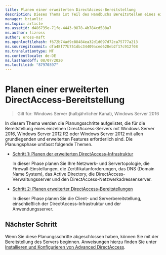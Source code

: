 ```yaml
---
title: Planen einer erweiterten DirectAccess-Bereitstellung
description: Dieses Thema ist Teil des Handbuchs Bereitstellen eines einzelnen DirectAccess-Servers mit erweiterten Einstellungen für Windows Server 2016.
manager: brianlic
ms.topic: article
ms.assetid: d486735e-71fe-4443-9878-4b784cd588a7
ms.author: lizross
author: eross-msft
ms.openlocfilehash: f672b74ad9c88484ea32d1d097d72ca75777a213
ms.sourcegitcommit: dfa48f77b751dbc34409aced628eb2f17c912f08
ms.translationtype: MT
ms.contentlocale: de-DE
ms.lasthandoff: 08/07/2020
ms.locfileid: "87970397"
---
```

# <a name="plan-an-advanced-directaccess-deployment"></a>Planen einer erweiterten DirectAccess-Bereitstellung

>Gilt für: Windows Server (halbjährlicher Kanal), Windows Server 2016

In diesem Thema werden die Planungsschritte aufgelistet, die für die Bereitstellung eines einzelnen DirectAccess-Servers mit Windows Server 2016, Windows Server 2012 R2 oder Windows Server 2012 mit allen grundlegenden und erweiterten Features erforderlich sind. Die Planungsphase umfasst folgende Themen.

-   [Schritt 1: Planen der erweiterten DirectAccess-Infrastruktur](da-adv-plan-s1-infrastructure.md)

    In dieser Phase planen Sie Ihre Netzwerk- und Servertopologie, die Firewall-Einstellungen, die Zertifikatanforderungen, das DNS (Domain Name System), das Active Directory, die DirectAccess-Verwaltungsserver und den DirectAccess-Netzwerkadressenserver.

-   [Schritt 2: Planen erweiterter DirectAccess-Bereitstellungen](da-adv-plan-s2-deployments.md)

    In dieser Phase planen Sie die Client- und Serverbereitstellung, einschließlich der DirectAccess-Infrastruktur und der Anwendungsserver.

## <a name="next-step"></a>Nächster Schritt
Wenn Sie diese Planungsschritte abgeschlossen haben, können Sie mit der Bereitstellung des Servers beginnen. Anweisungen hierzu finden Sie unter [Installieren und Konfigurieren von Advanced DirectAccess](Install-and-Configure-Advanced-DirectAccess.md).



